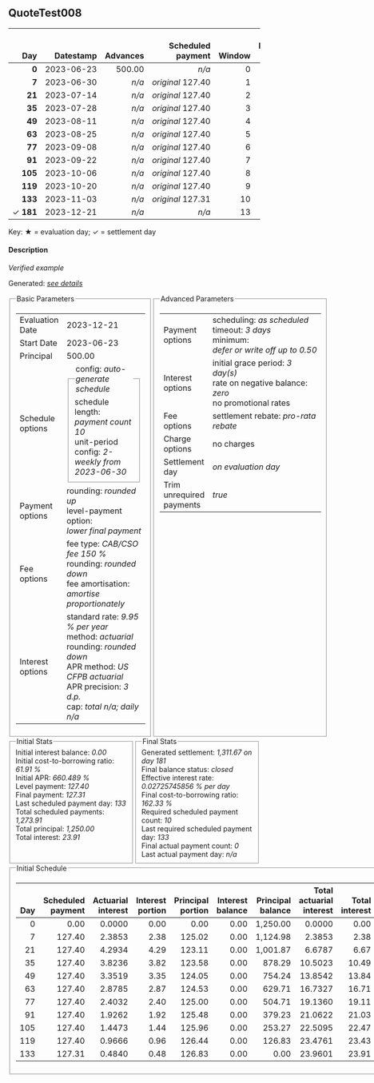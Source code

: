 <h2>QuoteTest008</h2>
<table>
    <thead style="vertical-align: bottom;">
        <th class="ci00" style="text-align: right;">Day</th>
        <th class="ci01" style="text-align: right;">Datestamp</th>
        <th class="ci02" style="text-align: right;">Advances</th>
        <th class="ci03" style="text-align: right;">Scheduled payment</th>
        <th class="ci04" style="text-align: right;">Window</th>
        <th class="ci05" style="text-align: right;">Payment due</th>
        <th class="ci06" style="text-align: right;">Actual payments</th>
        <th class="ci07" style="text-align: right;">Paid by</th>
        <th class="ci08" style="text-align: right;">Generated payment</th>
        <th class="ci09" style="text-align: right;">Net effect</th>
        <th class="ci10" style="text-align: right;">Payment status</th>
        <th class="ci11" style="text-align: right;">Balance status</th>
        <th class="ci12" style="text-align: right;">Actuarial interest</th>
        <th class="ci13" style="text-align: right;">New interest</th>
        <th class="ci14" style="text-align: right;">Interest portion</th>
        <th class="ci15" style="text-align: right;">Fee rebate if&nbsp;settled</th>
        <th class="ci16" style="text-align: right;">Fee rebate</th>
        <th class="ci17" style="text-align: right;">Fee portion</th>
        <th class="ci18" style="text-align: right;">Principal portion</th>
        <th class="ci19" style="text-align: right;">Interest balance</th>
        <th class="ci20" style="text-align: right;">Fee balance</th>
        <th class="ci21" style="text-align: right;">Principal balance</th>
        <th class="ci22" style="text-align: right;">Settlement figure</th>
    </thead>
    <tr style="text-align: right;">
        <td class="ci00"><b>0</b></td>
        <td class="ci01" style="white-space: nowrap;">2023-06-23</td>
        <td class="ci02">500.00</td>
        <td class="ci03" style="white-space: nowrap;"><i>n/a<i></td>
        <td class="ci04">0</td>
        <td class="ci05">0.00</td>
        <td class="ci06"><i>n/a</i></td>
        <td class="ci07"><i>n/a</i></td>
        <td class="ci08"><i>n/a</i></td>
        <td class="ci09">0.00</td>
        <td class="ci10"><i>none&nbsp;scheduled</i></td>
        <td class="ci11">open</td>
        <td class="ci12">0.0000</td>
        <td class="ci13">0.0000</td>
        <td class="ci14">0.00</td>
        <td class="ci15">750.00</td>
        <td class="ci16">0.00</td>
        <td class="ci17">0.00</td>
        <td class="ci18">0.00</td>
        <td class="ci19">0.0000</td>
        <td class="ci20">750.00</td>
        <td class="ci21">500.00</td>
        <td class="ci22">1,250.00</td>
    </tr>
    <tr style="text-align: right;">
        <td class="ci00"><b>7</b></td>
        <td class="ci01" style="white-space: nowrap;">2023-06-30</td>
        <td class="ci02"><i>n/a</i></td>
        <td class="ci03" style="white-space: nowrap;"><i>original</i> 127.40</td>
        <td class="ci04">1</td>
        <td class="ci05">127.40</td>
        <td class="ci06"><i>n/a</i></td>
        <td class="ci07"><i>n/a</i></td>
        <td class="ci08"><i>n/a</i></td>
        <td class="ci09">0.00</td>
        <td class="ci10"><i>missed&nbsp;payment</i></td>
        <td class="ci11">open</td>
        <td class="ci12">2.3853</td>
        <td class="ci13">2.3853</td>
        <td class="ci14">0.00</td>
        <td class="ci15">710.53</td>
        <td class="ci16">0.00</td>
        <td class="ci17">0.00</td>
        <td class="ci18">0.00</td>
        <td class="ci19">2.3853</td>
        <td class="ci20">750.00</td>
        <td class="ci21">500.00</td>
        <td class="ci22">541.85</td>
    </tr>
    <tr style="text-align: right;">
        <td class="ci00"><b>21</b></td>
        <td class="ci01" style="white-space: nowrap;">2023-07-14</td>
        <td class="ci02"><i>n/a</i></td>
        <td class="ci03" style="white-space: nowrap;"><i>original</i> 127.40</td>
        <td class="ci04">2</td>
        <td class="ci05">127.40</td>
        <td class="ci06"><i>n/a</i></td>
        <td class="ci07"><i>n/a</i></td>
        <td class="ci08"><i>n/a</i></td>
        <td class="ci09">0.00</td>
        <td class="ci10"><i>missed&nbsp;payment</i></td>
        <td class="ci11">open</td>
        <td class="ci12">4.7705</td>
        <td class="ci13">4.7705</td>
        <td class="ci14">0.00</td>
        <td class="ci15">631.58</td>
        <td class="ci16">0.00</td>
        <td class="ci17">0.00</td>
        <td class="ci18">0.00</td>
        <td class="ci19">7.1558</td>
        <td class="ci20">750.00</td>
        <td class="ci21">500.00</td>
        <td class="ci22">625.57</td>
    </tr>
    <tr style="text-align: right;">
        <td class="ci00"><b>35</b></td>
        <td class="ci01" style="white-space: nowrap;">2023-07-28</td>
        <td class="ci02"><i>n/a</i></td>
        <td class="ci03" style="white-space: nowrap;"><i>original</i> 127.40</td>
        <td class="ci04">3</td>
        <td class="ci05">127.40</td>
        <td class="ci06"><i>n/a</i></td>
        <td class="ci07"><i>n/a</i></td>
        <td class="ci08"><i>n/a</i></td>
        <td class="ci09">0.00</td>
        <td class="ci10"><i>missed&nbsp;payment</i></td>
        <td class="ci11">open</td>
        <td class="ci12">4.7705</td>
        <td class="ci13">4.7705</td>
        <td class="ci14">0.00</td>
        <td class="ci15">552.64</td>
        <td class="ci16">0.00</td>
        <td class="ci17">0.00</td>
        <td class="ci18">0.00</td>
        <td class="ci19">11.9264</td>
        <td class="ci20">750.00</td>
        <td class="ci21">500.00</td>
        <td class="ci22">709.28</td>
    </tr>
    <tr style="text-align: right;">
        <td class="ci00"><b>49</b></td>
        <td class="ci01" style="white-space: nowrap;">2023-08-11</td>
        <td class="ci02"><i>n/a</i></td>
        <td class="ci03" style="white-space: nowrap;"><i>original</i> 127.40</td>
        <td class="ci04">4</td>
        <td class="ci05">127.40</td>
        <td class="ci06"><i>n/a</i></td>
        <td class="ci07"><i>n/a</i></td>
        <td class="ci08"><i>n/a</i></td>
        <td class="ci09">0.00</td>
        <td class="ci10"><i>missed&nbsp;payment</i></td>
        <td class="ci11">open</td>
        <td class="ci12">4.7705</td>
        <td class="ci13">4.7705</td>
        <td class="ci14">0.00</td>
        <td class="ci15">473.69</td>
        <td class="ci16">0.00</td>
        <td class="ci17">0.00</td>
        <td class="ci18">0.00</td>
        <td class="ci19">16.6969</td>
        <td class="ci20">750.00</td>
        <td class="ci21">500.00</td>
        <td class="ci22">793.00</td>
    </tr>
    <tr style="text-align: right;">
        <td class="ci00"><b>63</b></td>
        <td class="ci01" style="white-space: nowrap;">2023-08-25</td>
        <td class="ci02"><i>n/a</i></td>
        <td class="ci03" style="white-space: nowrap;"><i>original</i> 127.40</td>
        <td class="ci04">5</td>
        <td class="ci05">127.40</td>
        <td class="ci06"><i>n/a</i></td>
        <td class="ci07"><i>n/a</i></td>
        <td class="ci08"><i>n/a</i></td>
        <td class="ci09">0.00</td>
        <td class="ci10"><i>missed&nbsp;payment</i></td>
        <td class="ci11">open</td>
        <td class="ci12">4.7705</td>
        <td class="ci13">4.7705</td>
        <td class="ci14">0.00</td>
        <td class="ci15">394.74</td>
        <td class="ci16">0.00</td>
        <td class="ci17">0.00</td>
        <td class="ci18">0.00</td>
        <td class="ci19">21.4675</td>
        <td class="ci20">750.00</td>
        <td class="ci21">500.00</td>
        <td class="ci22">876.72</td>
    </tr>
    <tr style="text-align: right;">
        <td class="ci00"><b>77</b></td>
        <td class="ci01" style="white-space: nowrap;">2023-09-08</td>
        <td class="ci02"><i>n/a</i></td>
        <td class="ci03" style="white-space: nowrap;"><i>original</i> 127.40</td>
        <td class="ci04">6</td>
        <td class="ci05">127.40</td>
        <td class="ci06"><i>n/a</i></td>
        <td class="ci07"><i>n/a</i></td>
        <td class="ci08"><i>n/a</i></td>
        <td class="ci09">0.00</td>
        <td class="ci10"><i>missed&nbsp;payment</i></td>
        <td class="ci11">open</td>
        <td class="ci12">4.7705</td>
        <td class="ci13">4.7705</td>
        <td class="ci14">0.00</td>
        <td class="ci15">315.79</td>
        <td class="ci16">0.00</td>
        <td class="ci17">0.00</td>
        <td class="ci18">0.00</td>
        <td class="ci19">26.2380</td>
        <td class="ci20">750.00</td>
        <td class="ci21">500.00</td>
        <td class="ci22">960.44</td>
    </tr>
    <tr style="text-align: right;">
        <td class="ci00"><b>91</b></td>
        <td class="ci01" style="white-space: nowrap;">2023-09-22</td>
        <td class="ci02"><i>n/a</i></td>
        <td class="ci03" style="white-space: nowrap;"><i>original</i> 127.40</td>
        <td class="ci04">7</td>
        <td class="ci05">127.40</td>
        <td class="ci06"><i>n/a</i></td>
        <td class="ci07"><i>n/a</i></td>
        <td class="ci08"><i>n/a</i></td>
        <td class="ci09">0.00</td>
        <td class="ci10"><i>missed&nbsp;payment</i></td>
        <td class="ci11">open</td>
        <td class="ci12">4.7705</td>
        <td class="ci13">4.7705</td>
        <td class="ci14">0.00</td>
        <td class="ci15">236.85</td>
        <td class="ci16">0.00</td>
        <td class="ci17">0.00</td>
        <td class="ci18">0.00</td>
        <td class="ci19">31.0086</td>
        <td class="ci20">750.00</td>
        <td class="ci21">500.00</td>
        <td class="ci22">1,044.15</td>
    </tr>
    <tr style="text-align: right;">
        <td class="ci00"><b>105</b></td>
        <td class="ci01" style="white-space: nowrap;">2023-10-06</td>
        <td class="ci02"><i>n/a</i></td>
        <td class="ci03" style="white-space: nowrap;"><i>original</i> 127.40</td>
        <td class="ci04">8</td>
        <td class="ci05">127.40</td>
        <td class="ci06"><i>n/a</i></td>
        <td class="ci07"><i>n/a</i></td>
        <td class="ci08"><i>n/a</i></td>
        <td class="ci09">0.00</td>
        <td class="ci10"><i>missed&nbsp;payment</i></td>
        <td class="ci11">open</td>
        <td class="ci12">4.7705</td>
        <td class="ci13">4.7705</td>
        <td class="ci14">0.00</td>
        <td class="ci15">157.90</td>
        <td class="ci16">0.00</td>
        <td class="ci17">0.00</td>
        <td class="ci18">0.00</td>
        <td class="ci19">35.7791</td>
        <td class="ci20">750.00</td>
        <td class="ci21">500.00</td>
        <td class="ci22">1,127.87</td>
    </tr>
    <tr style="text-align: right;">
        <td class="ci00"><b>119</b></td>
        <td class="ci01" style="white-space: nowrap;">2023-10-20</td>
        <td class="ci02"><i>n/a</i></td>
        <td class="ci03" style="white-space: nowrap;"><i>original</i> 127.40</td>
        <td class="ci04">9</td>
        <td class="ci05">127.40</td>
        <td class="ci06"><i>n/a</i></td>
        <td class="ci07"><i>n/a</i></td>
        <td class="ci08"><i>n/a</i></td>
        <td class="ci09">0.00</td>
        <td class="ci10"><i>missed&nbsp;payment</i></td>
        <td class="ci11">open</td>
        <td class="ci12">4.7705</td>
        <td class="ci13">4.7705</td>
        <td class="ci14">0.00</td>
        <td class="ci15">78.95</td>
        <td class="ci16">0.00</td>
        <td class="ci17">0.00</td>
        <td class="ci18">0.00</td>
        <td class="ci19">40.5497</td>
        <td class="ci20">750.00</td>
        <td class="ci21">500.00</td>
        <td class="ci22">1,211.59</td>
    </tr>
    <tr style="text-align: right;">
        <td class="ci00"><b>133</b></td>
        <td class="ci01" style="white-space: nowrap;">2023-11-03</td>
        <td class="ci02"><i>n/a</i></td>
        <td class="ci03" style="white-space: nowrap;"><i>original</i> 127.31</td>
        <td class="ci04">10</td>
        <td class="ci05">127.31</td>
        <td class="ci06"><i>n/a</i></td>
        <td class="ci07"><i>n/a</i></td>
        <td class="ci08"><i>n/a</i></td>
        <td class="ci09">0.00</td>
        <td class="ci10"><i>missed&nbsp;payment</i></td>
        <td class="ci11">open</td>
        <td class="ci12">4.7705</td>
        <td class="ci13">4.7705</td>
        <td class="ci14">0.00</td>
        <td class="ci15">0.00</td>
        <td class="ci16">0.00</td>
        <td class="ci17">0.00</td>
        <td class="ci18">0.00</td>
        <td class="ci19">45.3202</td>
        <td class="ci20">750.00</td>
        <td class="ci21">500.00</td>
        <td class="ci22">1,295.32</td>
    </tr>
    <tr style="text-align: right;">
        <td class="ci00">&#x2713;&nbsp;<b>181</b></td>
        <td class="ci01" style="white-space: nowrap;">2023-12-21</td>
        <td class="ci02"><i>n/a</i></td>
        <td class="ci03" style="white-space: nowrap;"><i>n/a<i></td>
        <td class="ci04">13</td>
        <td class="ci05">0.00</td>
        <td class="ci06"><i>n/a</i></td>
        <td class="ci07"><i>n/a</i></td>
        <td class="ci08">1,311.67</td>
        <td class="ci09">1,311.67</td>
        <td class="ci10"><i>generated</i></td>
        <td class="ci11">closed</td>
        <td class="ci12">16.3562</td>
        <td class="ci13">16.3562</td>
        <td class="ci14">61.67</td>
        <td class="ci15">0.00</td>
        <td class="ci16">0.00</td>
        <td class="ci17">750.00</td>
        <td class="ci18">500.00</td>
        <td class="ci19">0.0000</td>
        <td class="ci20">0.00</td>
        <td class="ci21">0.00</td>
        <td class="ci22">0.00</td>
    </tr>
</table><p>Key: &#x2605; = evaluation day; &#x2713; = settlement day</p>
<h4>Description</h4>
<p><i>Verified example</i></p>
<p>Generated: <i><a href="../GeneratedDate.html">see details</a></i></p>
<div style="display:flex;">

<fieldset style="flex: 1; display: flex; flex-direction: column;"><legend>Basic Parameters</legend>
<table>
    <tr>
        <td>Evaluation Date</td>
        <td>2023-12-21</td>
    </tr>
    <tr>
        <td>Start Date</td>
        <td>2023-06-23</td>
    </tr>
    <tr>
        <td>Principal</td>
        <td>500.00</td>
    </tr>
    <tr>
        <td>Schedule options</td>
        <td>
            <fieldset>
                <legend>config: <i>auto-generate schedule</i></legend>
                <div>schedule length: <i><i>payment count</i> 10</i></div>
                <div>unit-period config: <i>2-weekly from 2023-06-30</i></div>
            </fieldset>
        </td>
    </tr>
    <tr>
        <td>Payment options</td>
        <td>
            <div>
                <div>rounding: <i>rounded up</i></div>
                <div>level-payment option: <i>lower&nbsp;final&nbsp;payment</i></div>
            </div>
        </td>
    </tr>
    <tr>
        <td>Fee options</td>
        <td>
            <div>
                <div>fee type: <i><i>CAB/CSO fee</i> 150 %</i></div>
                <div>rounding: <i>rounded down</i></div>
                <div>fee amortisation: <i>amortise proportionately</i></div>
            </div>
        </td>
    </tr>
    <tr>
        <td>Interest options</td>
        <td>
            <div>
                <div>standard rate: <i>9.95 % per year</i></div>
                <div>method: <i>actuarial</i></div>
                <div>rounding: <i>rounded down</i></div>
                <div>APR method: <i>US CFPB actuarial</i></div>
                <div>APR precision: <i>3 d.p.</i></div>
                <div>cap: <i>total <i>n/a</i>; daily <i>n/a</i></div>
            </div>
        </td>
    </tr>
</table></fieldset>

<fieldset style="flex: 1; display: flex; flex-direction: column;"><legend>Advanced Parameters</legend>
<table>
    <tr>
        <td>Payment options</td>
        <td>
                <div>
                    <div>scheduling: <i>as scheduled</i></div>
                    <div>timeout: <i>3 days</i></div>
                    <div>minimum: <i>defer&nbsp;or&nbsp;write&nbsp;off&nbsp;up&nbsp;to&nbsp;0.50</i></div>
                </div>
        </td>
    </tr>
    <tr>
        <td>Interest options</td>
        <td>
            <div>
                <div>initial grace period: <i>3 day(s)</i></div>
                <div>rate on negative balance: <i>zero</i></div>
                <div>no promotional rates</div>
            </div>
        </td>
    </tr>
    <tr>
        <td>Fee options</td>
        <td>
            <div>
                <div>settlement rebate: <i>pro-rata rebate</i></div>
            </div>
        </td>
    </tr>
    <tr>
        <td>Charge options</td>
        <td>no charges
        </td>
    </tr>
    <tr>
        <td>Settlement day</td><td><i><i>on evaluation day</i></i></td>
    </tr>
    <tr>
        <td>Trim unrequired payments</td><td><i>true</i></td>
    </tr>
</table></fieldset>
</div>
<div style="display:flex;">


<fieldset style="flex: 1; display: flex; flex-direction: column;"><legend>Initial Stats</legend>
<div>
    <div>Initial interest balance: <i>0.00</i></div>
    <div>Initial cost-to-borrowing ratio: <i>61.91 %</i></div>
    <div>Initial APR: <i>660.489 %</i></div>
    <div>Level payment: <i>127.40</i></div>
    <div>Final payment: <i>127.31</i></div>
    <div>Last scheduled payment day: <i>133</i></div>
    <div>Total scheduled payments: <i>1,273.91</i></div>
    <div>Total principal: <i>1,250.00</i></div>
    <div>Total interest: <i>23.91</i></div>
</div></fieldset>

<fieldset style="flex: 1; display: flex; flex-direction: column;"><legend>Final Stats</legend>
<div>
    <div>Generated settlement: <i>1,311.67 on day 181</i></div>
    <div>Final balance status: <i>closed</i></div>
    <div>Effective interest rate: <i>0.02725745856 % per day</i></div>
    <div>Final cost-to-borrowing ratio: <i>162.33 %</i></div>
    <div>Required scheduled payment count: <i>10</i></div>
    <div>Last required scheduled payment day: <i>133</i></div>
    <div>Final actual payment count: <i>0</i></div>
    <div>Last actual payment day: <i>n/a</i></div>
</div>
</fieldset>
</div>
<fieldset><legend>Initial Schedule</legend>
<table>
    <thead style="vertical-align: bottom;">
        <th style="text-align: right;">Day</th>
        <th style="text-align: right;">Scheduled payment</th>
        <th style="text-align: right;">Actuarial interest</th>
        <th style="text-align: right;">Interest portion</th>
        <th style="text-align: right;">Principal portion</th>
        <th style="text-align: right;">Interest balance</th>
        <th style="text-align: right;">Principal balance</th>
        <th style="text-align: right;">Total actuarial interest</th>
        <th style="text-align: right;">Total interest</th>
        <th style="text-align: right;">Total principal</th>
    </thead>
    <tr style="text-align: right;">
        <td class="ci00">0</td>
        <td class="ci01" style="white-space: nowrap;">0.00</td>
        <td class="ci02">0.0000</td>
        <td class="ci03">0.00</td>
        <td class="ci04">0.00</td>
        <td class="ci05">0.00</td>
        <td class="ci06">1,250.00</td>
        <td class="ci07">0.0000</td>
        <td class="ci08">0.00</td>
        <td class="ci09">0.00</td>
    </tr>
    <tr style="text-align: right;">
        <td class="ci00">7</td>
        <td class="ci01" style="white-space: nowrap;">127.40</td>
        <td class="ci02">2.3853</td>
        <td class="ci03">2.38</td>
        <td class="ci04">125.02</td>
        <td class="ci05">0.00</td>
        <td class="ci06">1,124.98</td>
        <td class="ci07">2.3853</td>
        <td class="ci08">2.38</td>
        <td class="ci09">125.02</td>
    </tr>
    <tr style="text-align: right;">
        <td class="ci00">21</td>
        <td class="ci01" style="white-space: nowrap;">127.40</td>
        <td class="ci02">4.2934</td>
        <td class="ci03">4.29</td>
        <td class="ci04">123.11</td>
        <td class="ci05">0.00</td>
        <td class="ci06">1,001.87</td>
        <td class="ci07">6.6787</td>
        <td class="ci08">6.67</td>
        <td class="ci09">248.13</td>
    </tr>
    <tr style="text-align: right;">
        <td class="ci00">35</td>
        <td class="ci01" style="white-space: nowrap;">127.40</td>
        <td class="ci02">3.8236</td>
        <td class="ci03">3.82</td>
        <td class="ci04">123.58</td>
        <td class="ci05">0.00</td>
        <td class="ci06">878.29</td>
        <td class="ci07">10.5023</td>
        <td class="ci08">10.49</td>
        <td class="ci09">371.71</td>
    </tr>
    <tr style="text-align: right;">
        <td class="ci00">49</td>
        <td class="ci01" style="white-space: nowrap;">127.40</td>
        <td class="ci02">3.3519</td>
        <td class="ci03">3.35</td>
        <td class="ci04">124.05</td>
        <td class="ci05">0.00</td>
        <td class="ci06">754.24</td>
        <td class="ci07">13.8542</td>
        <td class="ci08">13.84</td>
        <td class="ci09">495.76</td>
    </tr>
    <tr style="text-align: right;">
        <td class="ci00">63</td>
        <td class="ci01" style="white-space: nowrap;">127.40</td>
        <td class="ci02">2.8785</td>
        <td class="ci03">2.87</td>
        <td class="ci04">124.53</td>
        <td class="ci05">0.00</td>
        <td class="ci06">629.71</td>
        <td class="ci07">16.7327</td>
        <td class="ci08">16.71</td>
        <td class="ci09">620.29</td>
    </tr>
    <tr style="text-align: right;">
        <td class="ci00">77</td>
        <td class="ci01" style="white-space: nowrap;">127.40</td>
        <td class="ci02">2.4032</td>
        <td class="ci03">2.40</td>
        <td class="ci04">125.00</td>
        <td class="ci05">0.00</td>
        <td class="ci06">504.71</td>
        <td class="ci07">19.1360</td>
        <td class="ci08">19.11</td>
        <td class="ci09">745.29</td>
    </tr>
    <tr style="text-align: right;">
        <td class="ci00">91</td>
        <td class="ci01" style="white-space: nowrap;">127.40</td>
        <td class="ci02">1.9262</td>
        <td class="ci03">1.92</td>
        <td class="ci04">125.48</td>
        <td class="ci05">0.00</td>
        <td class="ci06">379.23</td>
        <td class="ci07">21.0622</td>
        <td class="ci08">21.03</td>
        <td class="ci09">870.77</td>
    </tr>
    <tr style="text-align: right;">
        <td class="ci00">105</td>
        <td class="ci01" style="white-space: nowrap;">127.40</td>
        <td class="ci02">1.4473</td>
        <td class="ci03">1.44</td>
        <td class="ci04">125.96</td>
        <td class="ci05">0.00</td>
        <td class="ci06">253.27</td>
        <td class="ci07">22.5095</td>
        <td class="ci08">22.47</td>
        <td class="ci09">996.73</td>
    </tr>
    <tr style="text-align: right;">
        <td class="ci00">119</td>
        <td class="ci01" style="white-space: nowrap;">127.40</td>
        <td class="ci02">0.9666</td>
        <td class="ci03">0.96</td>
        <td class="ci04">126.44</td>
        <td class="ci05">0.00</td>
        <td class="ci06">126.83</td>
        <td class="ci07">23.4761</td>
        <td class="ci08">23.43</td>
        <td class="ci09">1,123.17</td>
    </tr>
    <tr style="text-align: right;">
        <td class="ci00">133</td>
        <td class="ci01" style="white-space: nowrap;">127.31</td>
        <td class="ci02">0.4840</td>
        <td class="ci03">0.48</td>
        <td class="ci04">126.83</td>
        <td class="ci05">0.00</td>
        <td class="ci06">0.00</td>
        <td class="ci07">23.9601</td>
        <td class="ci08">23.91</td>
        <td class="ci09">1,250.00</td>
    </tr>
</table></fieldset>
